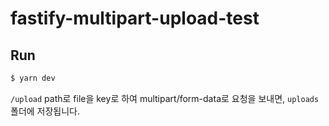# fastify-multipart-upload-test

## Run
```zsh
$ yarn dev
```

`/upload` path로 file을 key로 하여 multipart/form-data로 요청을 보내면, `uploads` 폴더에 저장됩니다.
